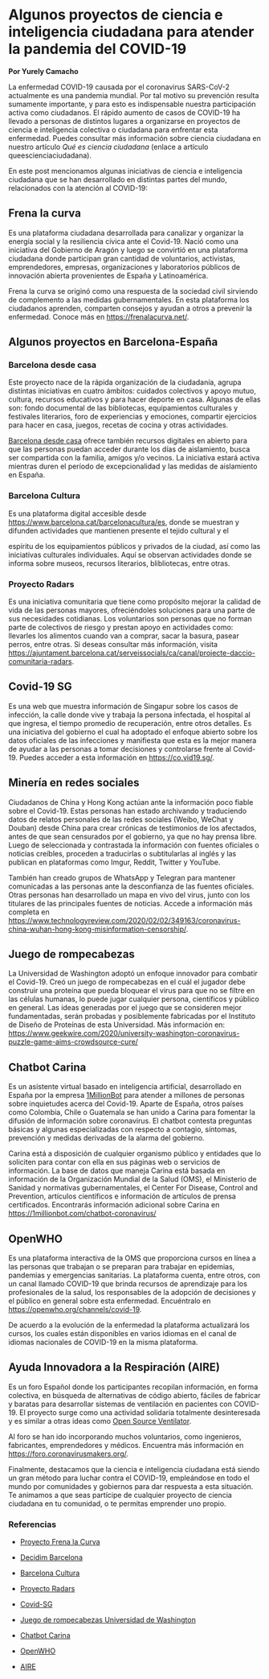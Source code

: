 # Algunos proyectos de ciencia e inteligencia ciudadana para atender la pandemia del COVID-19

**Por Yurely Camacho**

La enfermedad COVID-19 causada por el coronavirus SARS-CoV-2 actualmente
es una pandemia mundial. Por tal motivo su prevención resulta sumamente
importante, y para esto es indispensable nuestra participación activa
como ciudadanos. El rápido aumento de casos de COVID-19 ha llevado a
personas de distintos lugares a organizarse en proyectos de ciencia e
inteligencia colectiva o ciudadana para enfrentar esta enfermedad.
Puedes consultar más información sobre ciencia ciudadana en nuestro
artículo *Qué es ciencia ciudadana* (enlace a artículo
queescienciaciudadana).

En este post mencionamos algunas iniciativas de ciencia e inteligencia
ciudadana que se han desarrollado en distintas partes del mundo,
relacionados con la atención al COVID-19:

## Frena la curva

Es una plataforma ciudadana desarrollada para canalizar y organizar la
energía social y la resiliencia cívica ante el Covid-19. Nació como una
iniciativa del Gobierno de Aragón y luego se convirtió en una plataforma
ciudadana donde participan gran cantidad de voluntarios, activistas,
emprendedores, empresas, organizaciones y laboratorios públicos de
innovación abierta provenientes de España y Latinoamérica.

Frena la curva se originó como una respuesta de la sociedad civil
sirviendo de complemento a las medidas gubernamentales. En esta
plataforma los ciudadanos aprenden, comparten consejos y ayudan a otros
a prevenir la enfermedad. Conoce más en https://frenalacurva.net/.

## Algunos proyectos en Barcelona-España

### Barcelona desde casa

Este proyecto nace de la rápida organización de la ciudadanía, agrupa
distintas iniciativas en cuatro ámbitos: cuidados colectivos y apoyo
mutuo, cultura, recursos educativos y para hacer deporte en casa.
Algunas de ellas son: fondo documental de las bibliotecas, equipamientos
culturales y festivales literarios, foro de experiencias y emociones,
compartir ejercicios para hacer en casa, juegos, recetas de cocina y
otras actividades.

[Barcelona desde casa](https://www.decidim.barcelona) ofrece también
recursos digitales en abierto para que las personas puedan acceder
durante los días de aislamiento, busca ser compartida con la familia,
amigos y/o vecinos. La iniciativa estará activa mientras duren el
período de excepcionalidad y las medidas de aislamiento en España.


### Barcelona Cultura

Es una plataforma digital accesible desde
https://www.barcelona.cat/barcelonacultura/es, donde se muestran y
difunden actividades que mantienen presente el tejido cultural y el

espíritu de los equipamientos públicos y privados de la ciudad, así como
las iniciativas culturales individuales. Aquí se observan actividades
donde se informa sobre museos, recursos literarios, blibliotecas, entre
otras.


### Proyecto Radars

Es una iniciativa comunitaria que tiene como propósito mejorar la
calidad de vida de las personas mayores, ofreciéndoles soluciones para
una parte de sus necesidades cotidianas. Los voluntarios son personas
que no forman parte de colectivos de riesgo y prestan apoyo en
actividades como: llevarles los alimentos cuando van a comprar, sacar la
basura, pasear perros, entre otras. Si deseas consultar más información,
visita
https://ajuntament.barcelona.cat/serveissocials/ca/canal/projecte-daccio-comunitaria-radars.


## Covid-19 SG

Es una web que muestra información de Singapur sobre los casos de
infección, la calle donde vive y trabaja la persona infectada, el
hospital al que ingresa, el tiempo promedio de recuperación, entre otros
detalles. Es una iniciativa del gobierno el cual ha adoptado el enfoque
abierto sobre los datos oficiales de las infecciones y manifiesta que
esta es la mejor manera de ayudar a las personas a tomar decisiones y
controlarse frente al Covid-19. Puedes acceder a esta información en
https://co.vid19.sg/.  

## Minería en redes sociales

Ciudadanos de China y Hong Kong actúan ante la información poco fiable
sobre el Covid-19. Estas personas han estado archivando y traduciendo
datos de relatos personales de las redes sociales (Weibo, WeChat y
Douban) desde China para crear crónicas de testimonios de los afectados,
antes de que sean censurados por el gobierno, ya que no hay prensa
libre. Luego de seleccionada y contrastada la información con fuentes
oficiales o noticias creíbles, proceden a traducirlas o subtitularlas al
inglés y las publican en plataformas como Imgur, Reddit, Twitter y
YouTube.

También han creado grupos de WhatsApp y Telegran para mantener
comunicadas a las personas ante la desconfianza de las fuentes
oficiales. Otras personas han desarrollado un mapa en vivo del virus,
junto con los titulares de las principales fuentes de noticias. Accede a
información más completa en
https://www.technologyreview.com/2020/02/02/349163/coronavirus-china-wuhan-hong-kong-misinformation-censorship/.

## Juego de rompecabezas

La Universidad de Washington adoptó un enfoque innovador para combatir
el Covid-19. Creó un juego de rompecabezas en el cuál el jugador debe
construir una proteína que pueda bloquear el virus para que no se filtre
en las células humanas, lo puede jugar cualquier persona, científicos y
público en general. Las ideas generadas por el juego que se consideren
mejor fundamentadas, serán probadas y posiblemente fabricadas por el
Instituto de Diseño de Proteínas de esta Universidad. Más información
en:
https://www.geekwire.com/2020/university-washington-coronavirus-puzzle-game-aims-crowdsource-cure/


## Chatbot Carina

Es un asistente virtual basado en inteligencia artificial, desarrollado
en España por la empresa [1MillionBot](https://1millionbot.com) para
atender a millones de personas sobre inquietudes acerca del Covid-19.
Aparte de España, otros países como Colombia, Chile o Guatemala se han
unido a Carina para fomentar la difusión de información sobre
coronavirus. El chatbot contesta preguntas básicas y algunas
especializadas con respecto a contagio, síntomas, prevención y medidas
derivadas de la alarma del gobierno.

Carina está a disposición de cualquier organismo público y entidades que
lo soliciten para contar con ella en sus páginas web o servicios de
información. La base de datos que maneja Carina está basada en
información de la Organización Mundial de la Salud (OMS), el Ministerio
de Sanidad y normativas gubernamentales, el Center For Disease, Control
and Prevention, artículos científicos e información de artículos de
prensa certificados. Encontrarás información adicional sobre Carina en
https://1millionbot.com/chatbot-coronavirus/ 

## OpenWHO

Es una plataforma interactiva de la OMS que proporciona cursos en línea
a las personas que trabajan o se preparan para trabajar en epidemias,
pandemias y emergencias sanitarias. La plataforma cuenta, entre otros,
con un canal llamado COVID-19 que brinda recursos de aprendizaje para
los profesionales de la salud, los responsables de la adopción de
decisiones y el público en general sobre esta enfermedad. Encuéntralo en
https://openwho.org/channels/covid-19.

De acuerdo a la evolución de la enfermedad la plataforma actualizará los
cursos, los cuales están disponibles en varios idiomas en el canal de
idiomas nacionales de COVID-19 en la misma plataforma.

## Ayuda Innovadora a la Respiración (AIRE)

Es un foro Español donde los participantes recopilan información, en
forma colectiva, en búsqueda de alternativas de código abierto, fáciles
de fabricar y baratas para desarrollar sistemas de ventilación en
pacientes con COVID-19. El proyecto surge como una actividad solidaria
totalmente desinteresada y es similar a otras ideas como [Open Source
Ventilator](https://hackaday.com/2020/03/12/ultimate-medical-hackathon-how-fast-can-we-design-and-deploy-an-open-source-ventilator).

Al foro se han ido incorporando muchos voluntarios, como ingenieros,
fabricantes, emprendedores y médicos. Encuentra más información en
https://foro.coronavirusmakers.org/.

Finalmente, destacamos que la ciencia e inteligencia ciudadana está
siendo un gran método para luchar contra el COVID-19, empleándose en
todo el mundo por comunidades y gobiernos para dar respuesta a esta
situación. Te animamos a que seas partícipe de cualquier proyecto de
ciencia ciudadana en tu comunidad, o te permitas emprender uno propio.


### Referencias

- [Proyecto Frena la Curva](https://frenalacurva.net/)

- [Decidim Barcelona](https://www.decidim.barcelona)

- [Barcelona Cultura](https://www.barcelona.cat/barcelonacultura/es)

- [Proyecto Radars](https://ajuntament.barcelona.cat/serveissocials/ca/canal/projecte-daccio-comunitaria-radars)

- [Covid-SG](https://co.vid19.sg/)

- [Juego de rompecabezas Universidad de Washington](https://www.geekwire.com/2020/university-washington-coronavirus-puzzle-game-aims-crowdsource-cure/)

- [Chatbot Carina](https://1millionbot.com/chatbot-coronavirus/)

- [OpenWHO](https://openwho.org/channels/covid-19)

- [AIRE](https://foro.coronavirusmakers.org/)